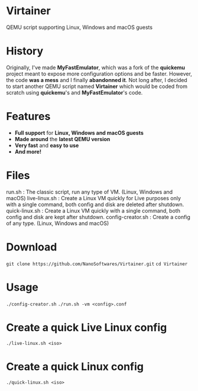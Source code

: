 # Virtainer
QEMU script supporting Linux, Windows and macOS guests

# History
Originally, I've made **MyFastEmulator**, which was a fork of the **quickemu** project meant to expose more configuration options and be faster. However, the code **was a mess** and I finally **abandonned it**. Not long after, I decided to start another QEMU script named **Virtainer** which would be coded from scratch using **quickemu**'s and **MyFastEmulator**'s code.

# Features
- **Full support** for **Linux, Windows and macOS guests**
- **Made around** the **latest QEMU version**
- **Very fast** and **easy to use**
- **And more!**

# Files
run.sh : The classic script, run any type of VM. (Linux, Windows and macOS)
live-linux.sh : Create a Linux VM quickly for Live purposes only with a single command, both config and disk are deleted after shutdown.
quick-linux.sh : Create a Linux VM quickly with a single command, both config and disk are kept after shutdown.
config-creator.sh : Create a config of any type. (Linux, Windows and macOS)

# Download
``git clone https://github.com/NanoSoftwares/Virtainer.git``
``cd Virtainer``

# Usage
``./config-creator.sh``
``./run.sh -vm <config>.conf``

# Create a quick Live Linux config
``./live-linux.sh <iso>``

# Create a quick Linux config
``./quick-linux.sh <iso>``
